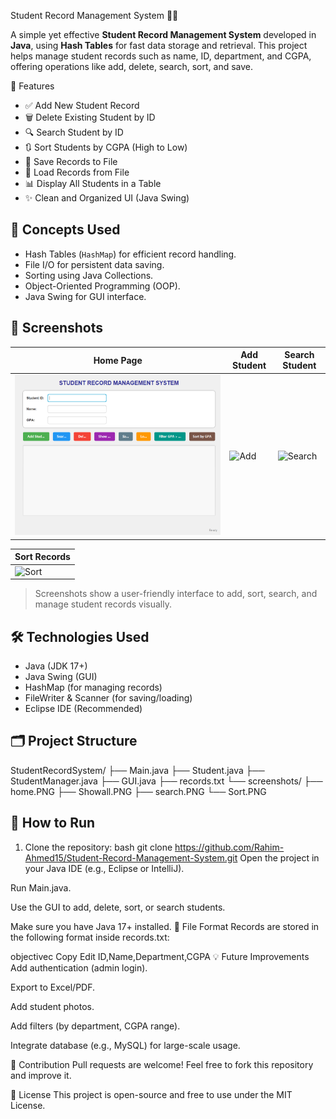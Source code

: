 Student Record Management System 🧑‍🎓

A simple yet effective **Student Record Management System** developed in **Java**, using **Hash Tables** for fast data storage and retrieval. This project helps manage student records such as name, ID, department, and CGPA, offering operations like add, delete, search, sort, and save.

📌 Features

- ✅ Add New Student Record
- 🗑️ Delete Existing Student by ID
- 🔍 Search Student by ID
- 🔃 Sort Students by CGPA (High to Low)
- 💾 Save Records to File
- 📂 Load Records from File
- 📊 Display All Students in a Table
- ✨ Clean and Organized UI (Java Swing)

## 🧠 Concepts Used

- Hash Tables (`HashMap`) for efficient record handling.
- File I/O for persistent data saving.
- Sorting using Java Collections.
- Object-Oriented Programming (OOP).
- Java Swing for GUI interface.

## 📸 Screenshots

| Home Page | Add Student | Search Student |
|----------|-------------|----------------|
| ![Home](DsLab/Screenshot/home.PNG) | ![Add](screenshots/Showall.PNG) | ![Search](screenshots/search.PNG) |

| Sort Records |
|--------------|
| ![Sort](screenshots/Sort.PNG) |

> Screenshots show a user-friendly interface to add, sort, search, and manage student records visually.

## 🛠️ Technologies Used

- Java (JDK 17+)
- Java Swing (GUI)
- HashMap (for managing records)
- FileWriter & Scanner (for saving/loading)
- Eclipse IDE (Recommended)

## 🗂️ Project Structure
StudentRecordSystem/
├── Main.java
├── Student.java
├── StudentManager.java
├── GUI.java
├── records.txt
└── screenshots/
├── home.PNG
├── Showall.PNG
├── search.PNG
└── Sort.PNG

## 🚀 How to Run

1. Clone the repository:
   bash
   git clone https://github.com/Rahim-Ahmed15/Student-Record-Management-System.git
Open the project in your Java IDE (e.g., Eclipse or IntelliJ).

Run Main.java.

Use the GUI to add, delete, sort, or search students.

Make sure you have Java 17+ installed.
📁 File Format
Records are stored in the following format inside records.txt:

objectivec
Copy
Edit
ID,Name,Department,CGPA
💡 Future Improvements
Add authentication (admin login).

Export to Excel/PDF.

Add student photos.

Add filters (by department, CGPA range).

Integrate database (e.g., MySQL) for large-scale usage.

🤝 Contribution
Pull requests are welcome! Feel free to fork this repository and improve it.

📄 License
This project is open-source and free to use under the MIT License.
